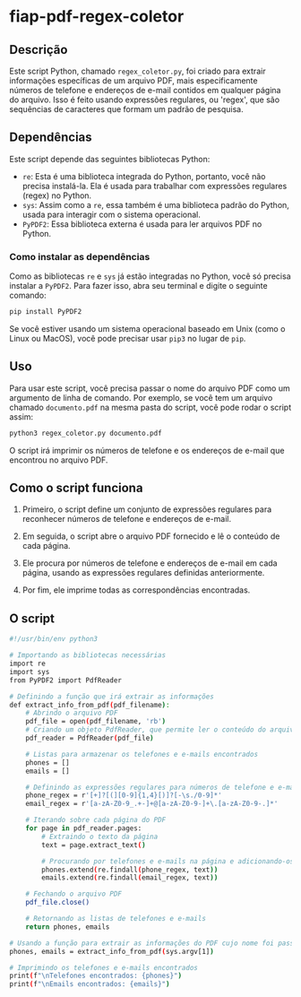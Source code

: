 # fiap-pdf-regex-coletor

## Descrição

Este script Python, chamado `regex_coletor.py`, foi criado para extrair informações específicas de um arquivo PDF, mais especificamente números de telefone e endereços de e-mail contidos em qualquer página do arquivo. Isso é feito usando expressões regulares, ou 'regex', que são sequências de caracteres que formam um padrão de pesquisa.

## Dependências

Este script depende das seguintes bibliotecas Python:

- `re`: Esta é uma biblioteca integrada do Python, portanto, você não precisa instalá-la. Ela é usada para trabalhar com expressões regulares (regex) no Python.
- `sys`: Assim como a `re`, essa também é uma biblioteca padrão do Python, usada para interagir com o sistema operacional.
- `PyPDF2`: Essa biblioteca externa é usada para ler arquivos PDF no Python.

### Como instalar as dependências

Como as bibliotecas `re` e `sys` já estão integradas no Python, você só precisa instalar a `PyPDF2`. Para fazer isso, abra seu terminal e digite o seguinte comando:

```bash
pip install PyPDF2
```

Se você estiver usando um sistema operacional baseado em Unix (como o Linux ou MacOS), você pode precisar usar `pip3` no lugar de `pip`.

## Uso

Para usar este script, você precisa passar o nome do arquivo PDF como um argumento de linha de comando. Por exemplo, se você tem um arquivo chamado `documento.pdf` na mesma pasta do script, você pode rodar o script assim:

```bash
python3 regex_coletor.py documento.pdf
```

O script irá imprimir os números de telefone e os endereços de e-mail que encontrou no arquivo PDF.

## Como o script funciona

1. Primeiro, o script define um conjunto de expressões regulares para reconhecer números de telefone e endereços de e-mail.

2. Em seguida, o script abre o arquivo PDF fornecido e lê o conteúdo de cada página.

3. Ele procura por números de telefone e endereços de e-mail em cada página, usando as expressões regulares definidas anteriormente.

4. Por fim, ele imprime todas as correspondências encontradas.



## O script

```bash
#!/usr/bin/env python3

# Importando as bibliotecas necessárias
import re
import sys
from PyPDF2 import PdfReader

# Definindo a função que irá extrair as informações
def extract_info_from_pdf(pdf_filename):
    # Abrindo o arquivo PDF
    pdf_file = open(pdf_filename, 'rb')
    # Criando um objeto PdfReader, que permite ler o conteúdo do arquivo PDF
    pdf_reader = PdfReader(pdf_file)

    # Listas para armazenar os telefones e e-mails encontrados
    phones = []
    emails = []

    # Definindo as expressões regulares para números de telefone e e-mails
    phone_regex = r'[+]?[(][0-9]{1,4}[)]?[-\s./0-9]*'
    email_regex = r'[a-zA-Z0-9_.+-]+@[a-zA-Z0-9-]+\.[a-zA-Z0-9-.]*'

    # Iterando sobre cada página do PDF
    for page in pdf_reader.pages:
        # Extraindo o texto da página
        text = page.extract_text()

        # Procurando por telefones e e-mails na página e adicionando-os às listas
        phones.extend(re.findall(phone_regex, text))
        emails.extend(re.findall(email_regex, text))

    # Fechando o arquivo PDF
    pdf_file.close()

    # Retornando as listas de telefones e e-mails
    return phones, emails

# Usando a função para extrair as informações do PDF cujo nome foi passado como argumento de linha de comando
phones, emails = extract_info_from_pdf(sys.argv[1])

# Imprimindo os telefones e e-mails encontrados
print(f"\nTelefones encontrados: {phones}")
print(f"\nEmails encontrados: {emails}")
```
